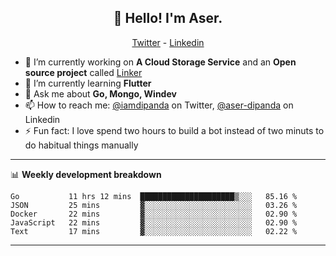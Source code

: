 <h2 align="center">👋 Hello! I'm Aser.</h2>
<p align="center">
  <a href="https://twitter.com/iamdipanda">Twitter</a> - 
  <a href="https://www.linkedin.com/in/aser-dipanda/">Linkedin</a>
</p>


- 🔭 I’m currently working on **A Cloud Storage Service** and an **Open source project** called [Linker](https://github.com/users/DipandaAser/projects/1)
- 🌱 I’m currently learning **Flutter**
- 💬 Ask me about **Go, Mongo, Windev**
- 📫 How to reach me: [@iamdipanda](https://twitter.com/iamdipanda) on Twitter, [@aser-dipanda](https://www.linkedin.com/in/aser-dipanda/) on Linkedin
- ⚡ Fun fact: I love spend two hours to build a bot instead of two minuts to do habitual things manually

-------

📊 **Weekly development breakdown**

<!--START_SECTION:waka-->
```text
Go           11 hrs 12 mins  █████████████████████▒░░░   85.16 % 
JSON         25 mins         ▓░░░░░░░░░░░░░░░░░░░░░░░░   03.26 % 
Docker       22 mins         ▓░░░░░░░░░░░░░░░░░░░░░░░░   02.90 % 
JavaScript   22 mins         ▓░░░░░░░░░░░░░░░░░░░░░░░░   02.90 % 
Text         17 mins         ▓░░░░░░░░░░░░░░░░░░░░░░░░   02.22 % 
```
<!--END_SECTION:waka-->

-------
